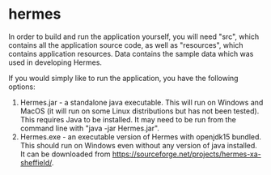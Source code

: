 # hermes

In order to build and run the application yourself, you will need "src", which contains all the application source code, as well as "resources", which contains application resources. Data contains the sample data which was used in developing Hermes.

If you would simply like to run the application, you have the following options:
1. Hermes.jar - a standalone java executable. This will run on Windows and MacOS (it will run on some Linux distributions but has not been tested). This requires Java to be installed. It may need to be run from the command line with "java -jar Hermes.jar".
2. Hermes.exe - an executable version of Hermes with openjdk15 bundled. This should run on Windows even without any version of java installed. It can be downloaded from https://sourceforge.net/projects/hermes-xa-sheffield/. 
